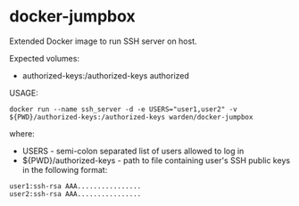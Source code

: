 # docker-jumpbox

Extended Docker image to run SSH server on host.

Expected volumes:
* authorized-keys:/authorized-keys authorized


USAGE:
```
docker run --name ssh_server -d -e USERS="user1,user2" -v ${PWD}/authorized-keys:/authorized-keys warden/docker-jumpbox
```

where:
* USERS - semi-colon separated list of users allowed to log in
* ${PWD}/authorized-keys - path to file containing user's SSH public keys in the following format:

```
user1:ssh-rsa AAA................
user2:ssh-rsa AAA................
```
